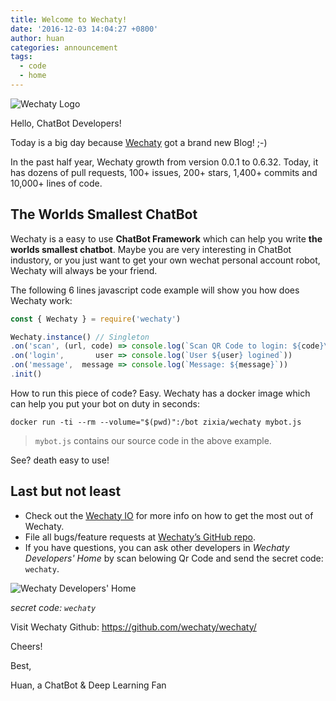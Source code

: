 ```yaml
---
title: Welcome to Wechaty!
date: '2016-12-03 14:04:27 +0800'
author: huan
categories: announcement
tags:
  - code
  - home
---
```

![Wechaty Logo][wechaty-logo-image]

Hello, ChatBot Developers!

Today is a big day because [Wechaty][wechaty-gh] got a brand new Blog! ;-)

In the past half year, Wechaty growth from version 0.0.1 to 0.6.32. Today, it has dozens of pull requests, 100+ issues, 200+ stars, 1,400+ commits and 10,000+ lines of code.

## The Worlds Smallest ChatBot

Wechaty is a easy to use **ChatBot Framework** which can help you write **the worlds smallest chatbot**. Maybe you are very interesting in ChatBot industory, or you just want to get your own wechat personal account robot, Wechaty will always be your friend.

The following 6 lines javascript code example will show you how does Wechaty work:

```javascript
const { Wechaty } = require('wechaty')

Wechaty.instance() // Singleton
.on('scan', (url, code) => console.log(`Scan QR Code to login: ${code}\n${url}`))
.on('login',       user => console.log(`User ${user} logined`))
.on('message',  message => console.log(`Message: ${message}`))
.init()
```

<!--more-->

How to run this piece of code? Easy. Wechaty has a docker image which can help you put your bot on duty in seconds:

```shell
docker run -ti --rm --volume="$(pwd)":/bot zixia/wechaty mybot.js
```

> `mybot.js` contains our source code in the above example.

See? death easy to use!

## Last but not least

* Check out the [Wechaty IO][wechaty-io] for more info on how to get the most out of Wechaty.
* File all bugs/feature requests at [Wechaty’s GitHub repo][wechaty-gh].
* If you have questions, you can ask other developers in _Wechaty Developers' Home_ by scan belowing Qr Code and send the secret code: `wechaty`.

![Wechaty Developers' Home][wechaty-qrcode-image]

_secret code: `wechaty`_

Visit Wechaty Github: <https://github.com/wechaty/wechaty/>

Cheers!

Best,

Huan, a ChatBot & Deep Learning Fan

[wechaty-gh]: https://github.com/wechaty/wechaty/
[wechaty-io]: www.chatie.io/
[wechaty-qrcode-image]: https://raw.githubusercontent.com/wechaty/wechaty/master/docs/images/bot-qr-code.png
[wechaty-logo-image]: https://raw.githubusercontent.com/wechaty/wechaty/master/docs/images/wechaty-logo-green-en.png
